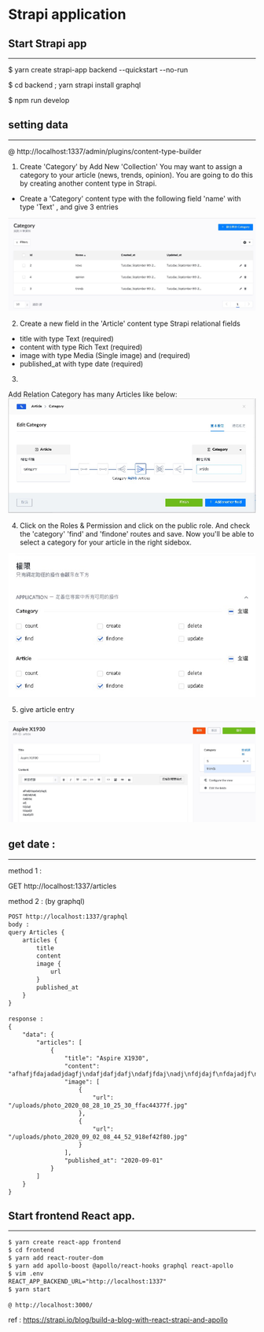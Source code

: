 # Strapi application
## Start Strapi app
---
$ yarn create strapi-app backend --quickstart --no-run

$ cd backend ; yarn strapi install graphql

$ npm run develop 


## setting data
---
@ http://localhost:1337/admin/plugins/content-type-builder
1. Create 'Category' by Add New 'Collection'
You may want to assign a category to your article (news, trends, opinion). You are going to do this by creating another content type in Strapi.

* Create a 'Category' content type with the following field
'name' with type 'Text' , and give 3 entries 

![Screenshot](category_entry.jpg)

2. Create a new field in the 'Article' content type
Strapi relational fields
* title with type Text (required)
* content with type Rich Text (required)
* image with type Media (Single image) and (required)
* published_at with type date (required)

3.
Add Relation Category has many Articles like below:
![Screenshot](relations.jpg)

4. Click on the Roles & Permission and click on the public role. And check the 'category' 'find' and 'findone' routes and save.
Now you'll be able to select a category for your article in the right sidebox.

![Screenshot](permission.jpg)

5. give article entry

![Screenshot](article_entry.jpg)

## get date : 
---
method 1 : 

GET http://localhost:1337/articles

method 2 : (by graphql)
```
POST http://localhost:1337/graphql
body : 
query Articles {
    articles {
        title
        content
        image {
            url
        }
        published_at
    }
}

response : 
{
    "data": {
        "articles": [
            {
                "title": "Aspire X1930",
                "content": "afhafjfdajadadjdagfj\ndafjdafjdafj\ndafjfdaj\nadj\nfdjdajf\nfdajadjf\ndajadjjdS",
                "image": [
                    {
                        "url": "/uploads/photo_2020_08_28_10_25_30_ffac44377f.jpg"
                    },
                    {
                        "url": "/uploads/photo_2020_09_02_08_44_52_918ef42f80.jpg"
                    }
                ],
                "published_at": "2020-09-01"
            }
        ]
    }
}
```

## Start frontend React app.
---
```
$ yarn create react-app frontend
$ cd frontend
$ yarn add react-router-dom
$ yarn add apollo-boost @apollo/react-hooks graphql react-apollo
$ vim .env
REACT_APP_BACKEND_URL="http://localhost:1337"
$ yarn start

@ http://localhost:3000/
```






ref : 
https://strapi.io/blog/build-a-blog-with-react-strapi-and-apollo



